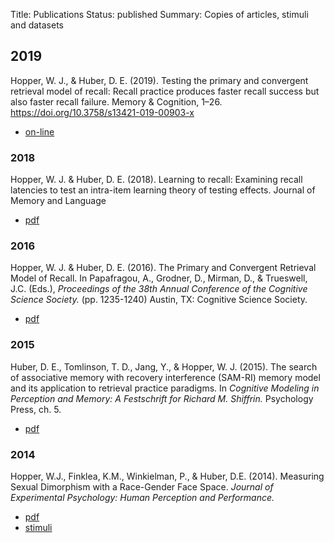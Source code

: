 Title: Publications
Status: published
Summary: Copies of articles, stimuli and datasets

## 2019
Hopper, W. J., & Huber, D. E. (2019). Testing the primary and convergent retrieval model of recall: Recall practice produces faster recall success but also faster recall failure. Memory & Cognition, 1–26. https://doi.org/10.3758/s13421-019-00903-x
-   [on-line](https://link.springer.com/epdf/10.3758/s13421-019-00903-x)


### 2018
Hopper, W. J.  & Huber, D. E. (2018).
Learning to recall: Examining recall latencies to test an intra-item learning theory of testing effects. Journal of Memory and Language

-   [pdf]({filename}/pub/PCR_JML_18.pdf)

### 2016
Hopper, W. J.  & Huber, D. E. (2016).
The Primary and Convergent Retrieval Model of Recall.
In Papafragou, A., Grodner, D., Mirman, D., & Trueswell, J.C. (Eds.), *Proceedings of the 38th Annual Conference of the Cognitive Science Society.*  (pp. 1235-1240) Austin, TX: Cognitive Science Society.

-   [pdf]({filename}/pub/PCR_CogSci2016.pdf)

### 2015
Huber, D. E., Tomlinson, T. D., Jang, Y., & Hopper, W. J. (2015).
The search of associative memory with recovery interference (SAM-RI) memory model and its application to retrieval practice paradigms.
In *Cognitive Modeling in Perception and Memory: A Festschrift for Richard M. Shiffrin.* Psychology Press, ch. 5.

-   [pdf]({filename}/pub/huber_shiffrin_festschrift.pdf)

### 2014

Hopper, W.J., Finklea, K.M., Winkielman, P., & Huber, D.E. (2014).
Measuring Sexual Dimorphism with a Race-Gender Face Space.
*Journal of Experimental Psychology: Human Perception and Performance.*

-   [pdf]({filename}/pub/2014facespace.pdf)
-   [stimuli]({filename}/pub/faces.zip)
